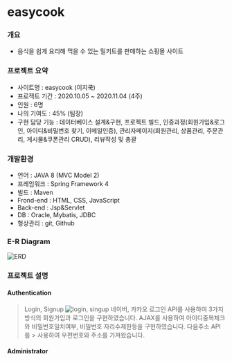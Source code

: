 # easycook
### 개요
+ 음식을 쉽게 요리해 먹을 수 있는 밀키트를 판매하는 쇼핑몰 사이트

### 프로젝트 요약
+ 사이트명 : easycook (이지쿡)
+ 프로젝트 기간 : 2020.10.05 ~ 2020.11.04 (4주)
+ 인원 : 6명
+ 나의 기여도 : 45% (팀장)
+ 구현 담당 기능 : 데이터베이스 설계&구현, 프로젝트 빌드, 인증과정(회원가입&로그인, 아이디&비밀번호 찾기, 이메일인증), 관리자페이지(회원관리, 상품관리, 주문관리, 게시물&쿠폰관리 CRUD), 리뷰작성 및 총괄

### 개발환경
+ 언어 : JAVA 8 (MVC Model 2)
+ 프레임워크 : Spring Framework 4
+ 빌드 : Maven
+ Frond-end : HTML, CSS, JavaScript
+ Back-end : Jsp&Servlet
+ DB : Oracle, Mybatis, JDBC
+ 형상관리 : git, Github

### E-R Diagram
![ERD](https://user-images.githubusercontent.com/48157259/98438808-fefb6580-212f-11eb-9c95-193b086c5f43.jpg)

### 프로젝트 설명
#### Authentication
> Login, Signup
> ![login, singup](https://user-images.githubusercontent.com/48157259/98439968-0a9f5a00-2139-11eb-8b84-ad6818c19621.png)
> 네이버, 카카오 로그인 API를 사용하여 3가지 방식의 회원가입과 로그인을 구현하였습니다. AJAX를 사용하여 아이디중복체크와 비밀번호일치여부, 비밀번호 자리수제한등을 구현하였습니다. 다음주소 API를 > 사용하여 우편번호와 주소를 가져왔습니다. 

#### Administrator


